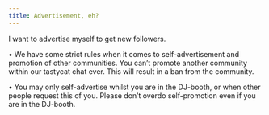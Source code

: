 ```yaml
---
title: Advertisement, eh?
---
```

I want to advertise myself to get new followers.

• We have some strict rules when it comes to self-advertisement and promotion of other communities. You can’t promote another community within our tastycat chat ever. This will result in a ban from the community.

• You may only self-advertise whilst you are in the DJ-booth, or when other people request this of you. Please don’t overdo self-promotion even if you are in the DJ-booth.
